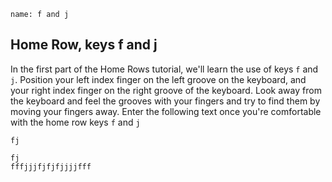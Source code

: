 ```ngMeta
name: f and j
```

## Home Row, keys f and j

In the first part of the Home Rows tutorial, we'll learn the use of keys `f` and `j`.
Position your left index finger on the left groove on the keyboard, and your right index finger on the right groove of the keyboard. Look away from the keyboard and feel the grooves with your fingers and try to find them by moving your fingers away.
Enter the following text once you're comfortable with the home row keys `f` and `j`


```trytyping
fj
```

```practicetyping
fj
fffjjjfjfjfjjjjfff
```
